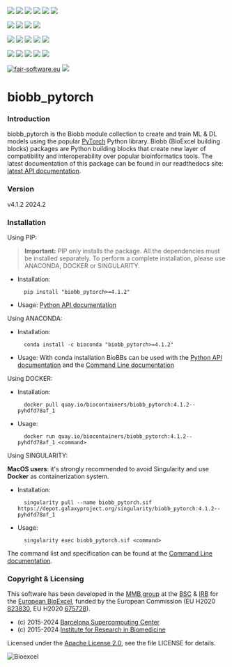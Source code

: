 [![](https://img.shields.io/github/v/tag/bioexcel/biobb_pytorch?label=Version)](https://GitHub.com/bioexcel/biobb_pytorch/tags/)
[![](https://img.shields.io/pypi/v/biobb-pytorch.svg?label=Pypi)](https://pypi.python.org/pypi/biobb-pytorch/)
[![](https://img.shields.io/conda/vn/bioconda/biobb_pytorch?label=Conda)](https://anaconda.org/bioconda/biobb_pytorch)
[![](https://img.shields.io/conda/dn/bioconda/biobb_pytorch?label=Conda%20Downloads)](https://anaconda.org/bioconda/biobb_pytorch)
[![](https://img.shields.io/badge/Docker-Quay.io-blue)](https://quay.io/repository/biocontainers/biobb_pytorch?tab=tags)
[![](https://img.shields.io/badge/Singularity-GalaxyProject-blue)](https://depot.galaxyproject.org/singularity/biobb_pytorch:4.1.2--pyhdfd78af_1)

[![](https://img.shields.io/badge/OS-Unix%20%7C%20MacOS-blue)](https://github.com/bioexcel/biobb_pytorch)
[![](https://img.shields.io/pypi/pyversions/biobb-pytorch.svg?label=Python%20Versions)](https://pypi.org/project/biobb-pytorch/)
[![](https://img.shields.io/badge/License-Apache%202.0-blue.svg)](https://opensource.org/licenses/Apache-2.0)
[![](https://img.shields.io/badge/Open%20Source%3f-Yes!-blue)](https://github.com/bioexcel/biobb_pytorch)

[![](https://readthedocs.org/projects/biobb-pytorch/badge/?version=latest&label=Docs)](https://biobb-pytorch.readthedocs.io/en/latest/?badge=latest)
[![](https://img.shields.io/website?down_message=Offline&label=Biobb%20Website&up_message=Online&url=https%3A%2F%2Fmmb.irbbarcelona.org%2Fbiobb%2F)](https://mmb.irbbarcelona.org/biobb/)
[![](https://img.shields.io/badge/Youtube-tutorial-blue?logo=youtube&logoColor=red)](https://www.youtube.com/watch?v=ou1DOGNs0xM)
[![](https://zenodo.org/badge/DOI/10.1038/s41597-019-0177-4.svg)](https://doi.org/10.1038/s41597-019-0177-4)
[![](https://img.shields.io/endpoint?color=brightgreen&url=https%3A%2F%2Fapi.juleskreuer.eu%2Fcitation-badge.php%3Fshield%26doi%3D10.1038%2Fs41597-019-0177-4)](https://www.nature.com/articles/s41597-019-0177-4#citeas)

[![](https://docs.bioexcel.eu/biobb_pytorch/junit/testsbadge.svg)](https://docs.bioexcel.eu/biobb_pytorch/junit/report.html)
[![](https://docs.bioexcel.eu/biobb_pytorch/coverage/coveragebadge.svg)](https://docs.bioexcel.eu/biobb_pytorch/coverage/)
[![](https://docs.bioexcel.eu/biobb_pytorch/flake8/flake8badge.svg)](https://docs.bioexcel.eu/biobb_pytorch/flake8/)
[![](https://img.shields.io/github/last-commit/bioexcel/biobb_pytorch?label=Last%20Commit)](https://github.com/bioexcel/biobb_pytorch/commits/master)
[![](https://img.shields.io/github/issues/bioexcel/biobb_pytorch.svg?color=brightgreen&label=Issues)](https://GitHub.com/bioexcel/biobb_pytorch/issues/)

[![fair-software.eu](https://img.shields.io/badge/fair--software.eu-%E2%97%8F%20%20%E2%97%8F%20%20%E2%97%8F%20%20%E2%97%8F%20%20%E2%97%8F-green)](https://fair-software.eu)
[![](https://www.bestpractices.dev/projects/8847/badge)](https://www.bestpractices.dev/projects/8847)

[](https://bestpractices.coreinfrastructure.org/projects/8847/badge)

 [//]: # (The previous line invisible link is for compatibility with the howfairis script https://github.com/fair-software/howfairis-github-action/tree/main wich uses the old bestpractives URL)


# biobb_pytorch

### Introduction
biobb_pytorch is the Biobb module collection to create and train ML & DL models using the popular [PyTorch](https://pytorch.org/) Python library.
Biobb (BioExcel building blocks) packages are Python building blocks that
create new layer of compatibility and interoperability over popular
bioinformatics tools.
The latest documentation of this package can be found in our readthedocs site:
[latest API documentation](http://biobb-pytorch.readthedocs.io/en/latest/).

### Version
v4.1.2 2024.2

### Installation
Using PIP:

> **Important:** PIP only installs the package. All the dependencies must be installed separately. To perform a complete installation, please use ANACONDA, DOCKER or SINGULARITY.

* Installation:


        pip install "biobb_pytorch>=4.1.2"


* Usage: [Python API documentation](https://biobb-pytorch.readthedocs.io/en/latest/modules.html)

Using ANACONDA:

* Installation:


        conda install -c bioconda "biobb_pytorch>=4.1.2"


* Usage: With conda installation BioBBs can be used with the [Python API documentation](https://biobb-pytorch.readthedocs.io/en/latest/modules.html) and the [Command Line documentation](https://biobb-pytorch.readthedocs.io/en/latest/command_line.html)

Using DOCKER:

* Installation:


        docker pull quay.io/biocontainers/biobb_pytorch:4.1.2--pyhdfd78af_1


* Usage:


        docker run quay.io/biocontainers/biobb_pytorch:4.1.2--pyhdfd78af_1 <command>


Using SINGULARITY:

**MacOS users**: it's strongly recommended to avoid Singularity and use **Docker** as containerization system.

* Installation:


        singularity pull --name biobb_pytorch.sif https://depot.galaxyproject.org/singularity/biobb_pytorch:4.1.2--pyhdfd78af_1


* Usage:


        singularity exec biobb_pytorch.sif <command>


The command list and specification can be found at the [Command Line documentation](https://biobb-pytorch.readthedocs.io/en/latest/command_line.html).


### Copyright & Licensing
This software has been developed in the [MMB group](http://mmb.irbbarcelona.org) at the [BSC](http://www.bsc.es/) & [IRB](https://www.irbbarcelona.org/) for the [European BioExcel](http://bioexcel.eu/), funded by the European Commission (EU H2020 [823830](http://cordis.europa.eu/projects/823830), EU H2020 [675728](http://cordis.europa.eu/projects/675728)).

* (c) 2015-2024 [Barcelona Supercomputing Center](https://www.bsc.es/)
* (c) 2015-2024 [Institute for Research in Biomedicine](https://www.irbbarcelona.org/)

Licensed under the
[Apache License 2.0](https://www.apache.org/licenses/LICENSE-2.0), see the file LICENSE for details.

![](https://bioexcel.eu/wp-content/uploads/2019/04/Bioexcell_logo_1080px_transp.png "Bioexcel")
